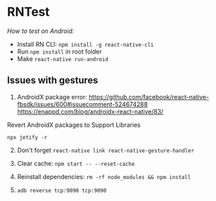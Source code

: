 # RNTest

*How to test on Android:*

* Install RN CLI: `npm install -g react-native-cli`
* Run `npm install` in root folder
* Make `react-native run-android`

## Issues with gestures
1. AndroidX package error: 
https://github.com/facebook/react-native-fbsdk/issues/600#issuecomment-524674288
https://enappd.com/blog/androidx-react-native/83/

Revert AndroidX packages to Support Libraries 

  `npx jetify -r`

2. Don't forget `react-native link react-native-gesture-handler`

3. Clear cache: `npm start -- --reset-cache`
4. Reinstall dependencies: `rm -rf node_modules && npm install`
5. `adb reverse tcp:9090 tcp:9090`
